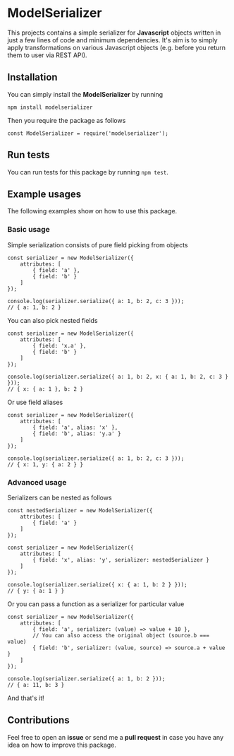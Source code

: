 # ModelSerializer

This projects contains a simple serializer for **Javascript** objects written in just a few lines of code and minimum dependencies. It's aim is to simply apply transformations on various Javascript objects (e.g. before you return them to user via REST API).

## Installation

You can simply install the **ModelSerializer** by running 

```
npm install modelserializer
```

Then you require the package as follows

```
const ModelSerializer = require('modelserializer');
```

## Run tests

You can run tests for this package by running `npm test`.

## Example usages

The following examples show on how to use this package.

### Basic usage

Simple serialization consists of pure field picking from objects

```
const serializer = new ModelSerializer({
	attributes: [
		{ field: 'a' },
		{ field: 'b' }
	]
});

console.log(serializer.serialize({ a: 1, b: 2, c: 3 }));
// { a: 1, b: 2 }
```

You can also pick nested fields

```
const serializer = new ModelSerializer({
	attributes: [
		{ field: 'x.a' },
		{ field: 'b' }
	]
});

console.log(serializer.serialize({ a: 1, b: 2, x: { a: 1, b: 2, c: 3 } }));
// { x: { a: 1 }, b: 2 }
```

Or use field aliases

```
const serializer = new ModelSerializer({
	attributes: [
		{ field: 'a', alias: 'x' },
		{ field: 'b', alias: 'y.a' }
	]
});

console.log(serializer.serialize({ a: 1, b: 2, c: 3 }));
// { x: 1, y: { a: 2 } }
```

### Advanced usage

Serializers can be nested as follows

```
const nestedSerializer = new ModelSerializer({
	attributes: [
		{ field: 'a' }
	]
});

const serializer = new ModelSerializer({
	attributes: [
		{ field: 'x', alias: 'y', serializer: nestedSerializer }
	]
});

console.log(serializer.serialize({ x: { a: 1, b: 2 } }));
// { y: { a: 1 } }
```

Or you can pass a function as a serializer for particular value

```
const serializer = new ModelSerializer({
	attributes: [
		{ field: 'a', serializer: (value) => value + 10 },
		// You can also access the original object (source.b === value)
		{ field: 'b', serializer: (value, source) => source.a + value }
	]
});

console.log(serializer.serialize({ a: 1, b: 2 }));
// { a: 11, b: 3 }
```

And that's it!

## Contributions

Feel free to open an **issue** or send me a **pull request** in case you have any idea on how to improve this package.
